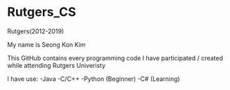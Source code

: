 # Rutgers_CS
Rutgers(2012-2019)
  
My name is Seong Kon Kim
  
This GitHub contains every programming code I have participated / created while attending Rutgers Univeristy

I have use:
-Java
-C/C++
-Python (Beginner)
-C#     (Learning)
